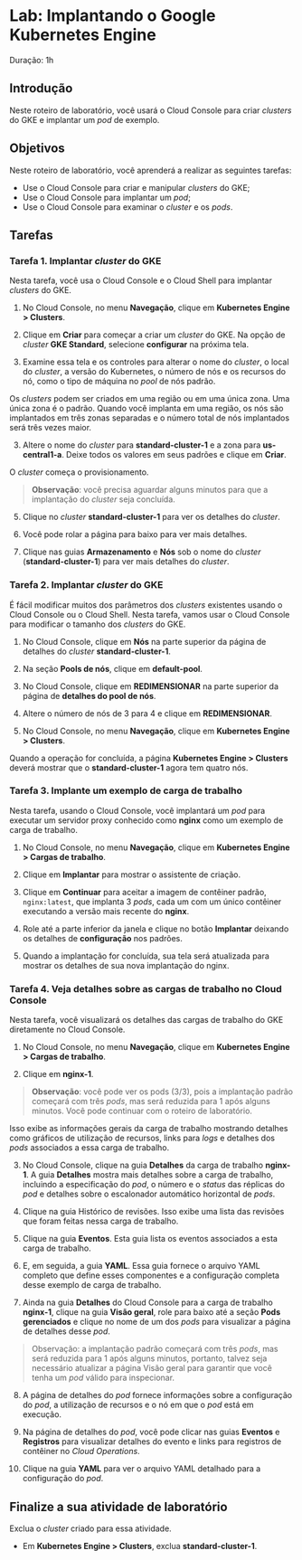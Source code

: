 # Lab: Implantando o Google Kubernetes Engine

Duração: 1h

## Introdução

Neste roteiro de laboratório, você usará o Cloud Console para criar *clusters* do GKE e implantar um *pod* de exemplo.

## Objetivos

Neste roteiro de laboratório, você aprenderá a realizar as seguintes tarefas:

- Use o Cloud Console para criar e manipular *clusters* do GKE;
- Use o Cloud Console para implantar um *pod*;
- Use o Cloud Console para examinar o *cluster* e os *pods*.

## Tarefas

### **Tarefa 1.** Implantar *cluster* do GKE

Nesta tarefa, você usa o Cloud Console e o Cloud Shell para implantar *clusters* do GKE.

1. No Cloud Console, no menu **Navegação**, clique em **Kubernetes Engine > Clusters**.

2. Clique em **Criar** para começar a criar um *cluster* do GKE. Na opção de *cluster* **GKE Standard**, selecione **configurar** na próxima tela.

3. Examine essa tela e os controles para alterar o nome do *cluster*, o local do *cluster*, a versão do Kubernetes, o número de nós e os recursos do nó, como o tipo de máquina no *pool* de nós padrão.

Os *clusters* podem ser criados em uma região ou em uma única zona. Uma única zona é o padrão. Quando você implanta em uma região, os nós são implantados em três zonas separadas e o número total de nós implantados será três vezes maior.

3. Altere o nome do *cluster* para **standard-cluster-1** e a zona para **us-central1-a**. Deixe todos os valores em seus padrões e clique em **Criar**.

O *cluster* começa o provisionamento.

> **Observação**: você precisa aguardar alguns minutos para que a implantação do *cluster* seja concluída.

5. Clique no *cluster* **standard-cluster-1** para ver os detalhes do *cluster*.

6. Você pode rolar a página para baixo para ver mais detalhes.

7. Clique nas guias **Armazenamento** e **Nós** sob o nome do *cluster* (**standard-cluster-1**) para ver mais detalhes do *cluster*.

### **Tarefa 2.** Implantar *cluster* do GKE

É fácil modificar muitos dos parâmetros dos *clusters* existentes usando o Cloud Console ou o Cloud Shell. Nesta tarefa, vamos usar o Cloud Console para modificar o tamanho dos *clusters* do GKE.

1. No Cloud Console, clique em **Nós** na parte superior da página de detalhes do *cluster* **standard-cluster-1**.

2. Na seção **Pools de nós**, clique em **default-pool**.

3. No Cloud Console, clique em **REDIMENSIONAR** na parte superior da página de **detalhes do pool de nós**.

4. Altere o número de nós de 3 para 4 e clique em **REDIMENSIONAR**.

5. No Cloud Console, no menu **Navegação**, clique em **Kubernetes Engine > Clusters**.

Quando a operação for concluída, a página **Kubernetes Engine > Clusters** deverá mostrar que o **standard-cluster-1** agora tem quatro nós.

### **Tarefa 3.** Implante um exemplo de carga de trabalho

Nesta tarefa, usando o Cloud Console, você implantará um *pod* para executar um servidor proxy conhecido como **nginx** como um exemplo de carga de trabalho.

1. No Cloud Console, no menu **Navegação**, clique em **Kubernetes Engine > Cargas de trabalho**.

2. Clique em **Implantar** para mostrar o assistente de criação.

3. Clique em **Continuar** para aceitar a imagem de contêiner padrão, `nginx:latest`, que implanta 3 *pods*, cada um com um único contêiner executando a versão mais recente do **nginx**.

4. Role até a parte inferior da janela e clique no botão **Implantar** deixando os detalhes de **configuração** nos padrões.

5. Quando a implantação for concluída, sua tela será atualizada para mostrar os detalhes de sua nova implantação do nginx.

### **Tarefa 4.** Veja detalhes sobre as cargas de trabalho no Cloud Console

Nesta tarefa, você visualizará os detalhes das cargas de trabalho do GKE diretamente no Cloud Console.

1. No Cloud Console, no menu **Navegação**, clique em **Kubernetes Engine > Cargas de trabalho**.

2. Clique em **nginx-1**.

> **Observação**: você pode ver os pods (3/3), pois a implantação padrão começará com três *pods*, mas será reduzida para 1 após alguns minutos. Você pode continuar com o roteiro de laboratório.

Isso exibe as informações gerais da carga de trabalho mostrando detalhes como gráficos de utilização de recursos, links para *logs* e detalhes dos *pods* associados a essa carga de trabalho.

3. No Cloud Console, clique na guia **Detalhes** da carga de trabalho **nginx-1**. A guia **Detalhes** mostra mais detalhes sobre a carga de trabalho, incluindo a especificação do *pod*, o número e o *status* das réplicas do *pod* e detalhes sobre o escalonador automático horizontal de *pods*.

4. Clique na guia Histórico de revisões. Isso exibe uma lista das revisões que foram feitas nessa carga de trabalho.

5. Clique na guia **Eventos**. Esta guia lista os eventos associados a esta carga de trabalho.

6. E, em seguida, a guia **YAML**. Essa guia fornece o arquivo YAML completo que define esses componentes e a configuração completa desse exemplo de carga de trabalho.

7. Ainda na guia **Detalhes** do Cloud Console para a carga de trabalho **nginx-1**, clique na guia **Visão geral**, role para baixo até a seção **Pods gerenciados** e clique no nome de um dos *pods* para visualizar a página de detalhes desse *pod*.

> Observação: a implantação padrão começará com três *pods*, mas será reduzida para 1 após alguns minutos, portanto, talvez seja necessário atualizar a página Visão geral para garantir que você tenha um *pod* válido para inspecionar.

8. A página de detalhes do *pod* fornece informações sobre a configuração do *pod*, a utilização de recursos e o nó em que o *pod* está em execução.

9. Na página de detalhes do *pod*, você pode clicar nas guias **Eventos** e **Registros** para visualizar detalhes do evento e links para registros de contêiner no *Cloud Operations*.

10. Clique na guia **YAML** para ver o arquivo YAML detalhado para a configuração do *pod*.

## Finalize a sua atividade de laboratório

Exclua o *cluster* criado para essa atividade.

- Em **Kubernetes Engine > Clusters**, exclua **standard-cluster-1**.
